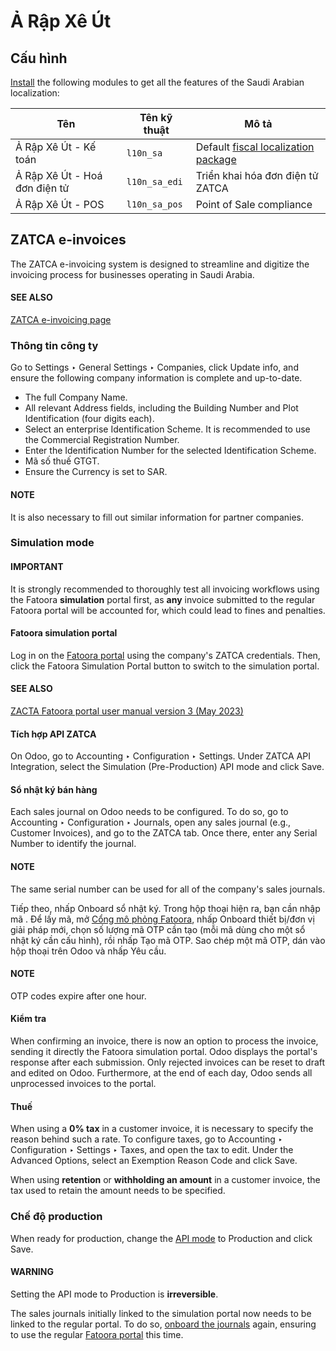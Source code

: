 # Ả Rập Xê Út

## Cấu hình

[Install](../../general/apps_modules.md#general-install) the following modules to get all the features of the Saudi Arabian
localization:

| Tên                           | Tên kỹ thuật   | Mô tả                                                                   |
|-------------------------------|----------------|-------------------------------------------------------------------------|
| Ả Rập Xê Út - Kế toán         | `l10n_sa`      | Default [fiscal localization package](./#fiscal-localizations-packages) |
| Ả Rập Xê Út - Hoá đơn điện tử | `l10n_sa_edi`  | Triển khai hóa đơn điện tử ZATCA                                        |
| Ả Rập Xê Út - POS             | `l10n_sa_pos`  | Point of Sale compliance                                                |

## ZATCA e-invoices

The ZATCA e-invoicing system is designed to streamline and digitize the invoicing process for
businesses operating in Saudi Arabia.

#### SEE ALSO
[ZATCA e-invoicing page](https://zatca.gov.sa/en/E-Invoicing/Pages/default.aspx)

### Thông tin công ty

Go to Settings ‣ General Settings ‣ Companies, click Update info,
and ensure the following company information is complete and up-to-date.

- The full Company Name.
- All relevant Address fields, including the Building Number and
  Plot Identification (four digits each).
- Select an enterprise Identification Scheme. It is recommended to use the
  Commercial Registration Number.
- Enter the Identification Number for the selected Identification Scheme.
- Mã số thuế GTGT.
- Ensure the Currency is set to SAR.

#### NOTE
It is also necessary to fill out similar information for partner companies.

### Simulation mode

#### IMPORTANT
It is strongly recommended to thoroughly test all invoicing workflows using the Fatoora
**simulation** portal first, as **any** invoice submitted to the regular Fatoora portal will be
accounted for, which could lead to fines and penalties.

#### Fatoora simulation portal

Log in on the [Fatoora portal](https://fatoora.zatca.gov.sa/) using the company's ZATCA
credentials. Then, click the Fatoora Simulation Portal button to switch to the
simulation portal.

#### SEE ALSO
[ZACTA Fatoora portal user manual version 3 (May 2023)](https://zatca.gov.sa/en/E-Invoicing/Introduction/Guidelines/Documents/Fatoora_Portal_User_Manual_English.pdf)

<a id="saudi-arabia-api-mode"></a>

#### Tích hợp API ZATCA

On Odoo, go to Accounting ‣ Configuration ‣ Settings. Under ZATCA
API Integration, select the Simulation (Pre-Production) API mode and click
Save.

<a id="saudi-arabia-journals"></a>

#### Sổ nhật ký bán hàng

Each sales journal on Odoo needs to be configured. To do so, go to Accounting ‣
Configuration ‣ Journals, open any sales journal (e.g., Customer Invoices), and go to the
ZATCA tab. Once there, enter any Serial Number to identify the journal.

#### NOTE
The same serial number can be used for all of the company's sales journals.

Tiếp theo, nhấp Onboard sổ nhật ký. Trong hộp thoại hiện ra, bạn cần nhập mã . Để lấy mã, mở [Cổng mô phỏng Fatoora](https://fatoora.zatca.gov.sa/), nhấp Onboard thiết bị/đơn vị giải pháp mới, chọn số lượng mã OTP cần tạo (mỗi mã dùng cho một sổ nhật ký cần cấu hình), rồi nhấp Tạo mã OTP. Sao chép một mã OTP, dán vào hộp thoại trên Odoo và nhấp Yêu cầu.

#### NOTE
OTP codes expire after one hour.

#### Kiểm tra

When confirming an invoice, there is now an option to process the invoice, sending it directly the
Fatoora simulation portal. Odoo displays the portal's response after each submission. Only rejected
invoices can be reset to draft and edited on Odoo. Furthermore, at the end of each day, Odoo sends
all unprocessed invoices to the portal.

#### Thuế

When using a **0% tax** in a customer invoice, it is necessary to specify the reason behind such a
rate. To configure taxes, go to Accounting ‣ Configuration ‣ Settings ‣
Taxes, and open the tax to edit. Under the Advanced Options, select an
Exemption Reason Code and click Save.

When using **retention** or **withholding an amount** in a customer invoice, the tax used to retain
the amount needs to be specified.

### Chế độ production

When ready for production, change the [API mode](#saudi-arabia-api-mode) to
Production and click Save.

#### WARNING
Setting the API mode to Production is **irreversible**.

The sales journals initially linked to the simulation portal now needs to be linked to the regular
portal. To do so, [onboard the journals](#saudi-arabia-journals) again, ensuring to use the
regular [Fatoora portal](https://fatoora.zatca.gov.sa/) this time.
